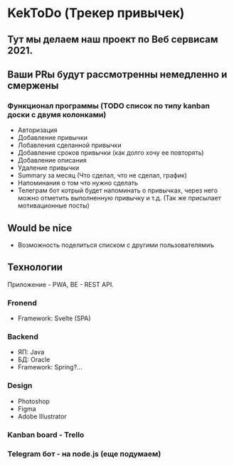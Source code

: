 # KekToDo (Трекер привычек)

## Тут мы делаем наш проект по Веб сервисам 2021. 
## Ваши PRы будут рассмотренны немедленно и смержены

### Функционал программы (TODO список по типу kanban доски с двумя колонками)
- Авторизация
- Добавление привычки
- Лобавления сделанной привычки
- Добавление сроков привычки (как долго хочу ее повторять)
- Добавление описания
- Удаление привычки
- Summary за месяц (Что сделал, что не сделал, график)
- Напоминания о том что нужно сделать
- Телеграм бот котрый будет напоминать о привычках, через него можно отметить выполненную привычку и т.д. (Так же присылает мотивационные посты)

## Would be nice
- Возможность поделиться списком с другими пользователямиъ


## Технологии
Приложение - PWA, BE - REST API.
### Fronend
- Framework: Svelte (SPA)
### Backend
- ЯП: Java
- БД: Oracle
- Framework: Spring?...
### Design
- Photoshop
- Figma
- Adobe Illustrator
### Kanban board - Trello

### Telegram бот - на node.js (еще подумаем)

